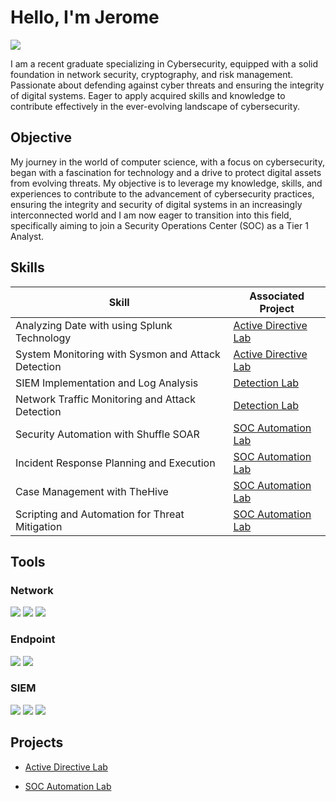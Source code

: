 # Hello, I'm Jerome
<a href="https://www.linkedin.com/in/jerome-lodge-b464b1233/"><img src="https://img.shields.io/badge/-LinkedIn-0072b1?&style=for-the-badge&logo=linkedin&logoColor=white" /></a>

<!--[Brief Introduction]-->

I am a recent graduate specializing in Cybersecurity, equipped with a solid foundation in network security, cryptography, and risk management. Passionate about defending against cyber threats and ensuring the integrity of digital systems. Eager to apply acquired skills and knowledge to contribute effectively in the ever-evolving landscape of cybersecurity.

## Objective
<!--[Provide Objective]-->

My journey in the world of computer science, with a focus on cybersecurity, began with a fascination for technology and a drive to protect digital assets from evolving threats. My objective is to leverage my knowledge, skills, and experiences to contribute to the advancement of cybersecurity practices, ensuring the integrity and security of digital systems in an increasingly interconnected world and I am now eager to transition into this field, specifically aiming to join a Security Operations Center (SOC) as a Tier 1 Analyst.

## Skills
<!--[Provide skills and associated project. Make sure to hyperlink the project - Remove this afterwards]] -->

| Skill                                         | Associated Project         |
|-----------------------------------------------|----------------------------|
|  Analyzing Date with using Splunk Technology    | <a href="https://github.com/3RR0b0t/Active-Directory-Lab">Active Directive Lab</a>|
| System Monitoring with Sysmon and Attack Detection | <a href="https://github.com/3RR0b0t/Active-Directory-Lab">Active Directive Lab</a>| 
| SIEM Implementation and Log Analysis          | <a href="https://google.com">Detection Lab</a>|
| Network Traffic Monitoring and Attack Detection | <a href="https://google.com">Detection Lab</a>| 
| Security Automation with Shuffle SOAR         | <a href="https://github.com/3RR0b0t/SOC-Automation-Lab/tree/main">SOC Automation Lab</a>|
| Incident Response Planning and Execution      | <a href="https://github.com/3RR0b0t/SOC-Automation-Lab/tree/main">SOC Automation Lab</a>|
| Case Management with TheHive                  | <a href="https://github.com/3RR0b0t/SOC-Automation-Lab/tree/main">SOC Automation Lab</a>|
| Scripting and Automation for Threat Mitigation | <a href="https://github.com/3RR0b0t/SOC-Automation-Lab/tree/main">SOC Automation Lab</a>|



## Tools
<!--[Provide tools and break them down into categories. Use ChatGPT to help create the link - Remove this afterwards]]-->

### Network
<div>
    <img src="https://img.shields.io/badge/-Wireshark-1679A7?&style=for-the-badge&logo=Wireshark&logoColor=white" />
    <img src="https://img.shields.io/badge/-Suricata-EF3B2D?&style=for-the-badge&logo=Suricata&logoColor=white" />
    <img src="https://img.shields.io/badge/-Zeek-777BB4?&style=for-the-badge&logo=Zeek&logoColor=white" />
</div>

### Endpoint
<div>
    <img src="https://img.shields.io/badge/-Microsoft_Defender_for_Endpoint-00A4EF?&style=for-the-badge&logo=Microsoft&logoColor=white" />
    <img src="https://img.shields.io/badge/-Velociraptor-4B275F?&style=for-the-badge&logo=Velociraptor&logoColor=white" />
</div>

### SIEM
<div>
    <img src="https://img.shields.io/badge/-Microsoft_Sentinel-0078D4?&style=for-the-badge&logo=Microsoft&logoColor=white" />
    <img src="https://img.shields.io/badge/-Splunk-000000?&style=for-the-badge&logo=Splunk&logoColor=white" />
    <img src="https://img.shields.io/badge/-Elastic-005571?&style=for-the-badge&logo=Elastic&logoColor=white" />
</div>

<!--## Certifications
<!--[Provide certifications that you have obtained. Use ChatGPT to help create the link - Remove this afterwards]]
<div>
<!-- <img src="https://img.shields.io/badge/-Security%2B-FF0000?&style=for-the-badge&logo=CompTIA&logoColor=white" /> -->
<!-- <img src="https://img.shields.io/badge/-Network%2B-007ACC?&style=for-the-badge&logo=CompTIA&logoColor=white" /> -->
<!-- <img src="https://img.shields.io/badge/-A%2B-4D4D4D?&style=for-the-badge&logo=CompTIA&logoColor=white" /> -->
<!-- <img src="https://img.shields.io/badge/-CDSA-006400?&style=for-the-badge&logoColor=white" /> -->
<!-- <img src="https://img.shields.io/badge/-CCD-000080?&style=for-the-badge&logoColor=white" /> -->
<!-- </div> -->

## Projects
-  <a href="https://github.com/3RR0b0t/Active-Directory-Lab">Active Directive Lab</a>
<!-- - Detection Lab -->
- <a href="https://github.com/3RR0b0t/SOC-Automation-Lab/tree/main">SOC Automation Lab</a>
